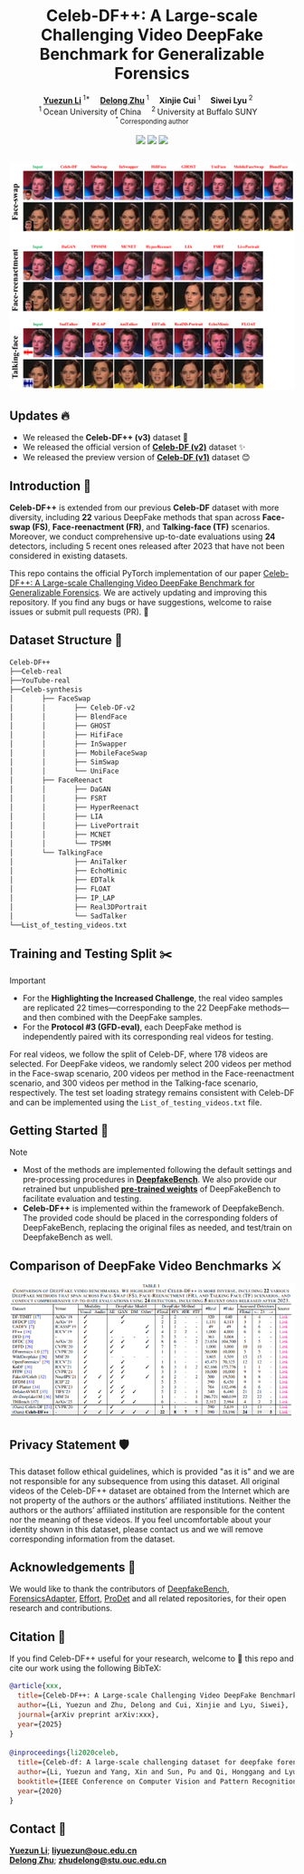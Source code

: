 <h1 align="center">Celeb-DF++: A Large-scale Challenging Video DeepFake Benchmark for Generalizable Forensics</h1>

<div align='center'>
    <a href='https://yuezunli.github.io/' target='_blank'><strong>Yuezun Li</strong></a><sup> 1*</sup>&emsp;
    <a href='https://hisssec.github.io/' target='_blank'><strong>Delong Zhu</strong></a><sup> 1</sup>&emsp;
    <a target='_blank'><strong>Xinjie Cui</strong></a><sup> 1</sup>&emsp;
    <a target='_blank'><strong>Siwei Lyu</strong></a><sup> 2</sup>&emsp;
</div>

<!-- <div align='center'>
    <a target='_blank'><strong>Zhibo Wang</strong></a><sup> 3</sup>&emsp;
    <a target='_blank'><strong>Siwei Lyu</strong></a><sup> 4</sup>&emsp;
</div>-->

<div align='center'>
    <sup>1 </sup>Ocean University of China&emsp; <sup>2 </sup>University at Buffalo SUNY&emsp;
</div>
<div align='center'>
    <small><sup>*</sup> Corresponding author</small>
</div>
<br>

<div align="center">
  <!-- <a href='LICENSE'><img src='https://img.shields.io/badge/license-MIT-yellow'></a> -->
    <a href='https://openaccess.thecvf.com/content_CVPR_2020/papers/Li_Celeb-DF_A_Large-Scale_Challenging_Dataset_for_DeepFake_Forensics_CVPR_2020_paper.pdf'><img src='https://img.shields.io/badge/CVPR-CelebDF-green'></a>
  <a href='https://arxiv.org/pdf/2412.01101'><img src='https://img.shields.io/badge/arXiv-CelebDF++-red'></a>
  <a href='https://github.com/OUC-VAS/Celeb-DF-PP/releases'><img src='https://img.shields.io/badge/Checkpoint-CelebDF++-blue'></a>
  <!--<a href="https://github.com/KwaiVGI/LivePortrait"><img src="https://img.shields.io/github/stars/KwaiVGI/LivePortrait"></a> -->
  <br>

</div>
<br>


<p align="center">
  <img src="figures/vis.png" alt="showcase">
  <br>

</p>

## Updates 🔥 
 - We released the **Celeb-DF++ (v3)** dataset 💪
 - We released the official version of **[Celeb-DF (v2)](https://github.com/yuezunli/celeb-deepfakeforensics)** dataset ✨
 - We released the preview version of **[Celeb-DF (v1)](https://github.com/yuezunli/celeb-deepfakeforensics/blob/master/Celeb-DF-v1/README.md)** dataset 😊


## Introduction 📖
**Celeb-DF++** is extended from our previous **Celeb-DF** dataset with more diversity, including **22** various DeepFake methods that span across **Face-swap (FS)**, **Face-reenactment (FR)**, and **Talking-face (TF)** scenarios. Moreover, we conduct comprehensive up-to-date evaluations using **24** detectors, including 5 recent ones released after 2023 that have not been considered in existing datasets.

This repo contains the official PyTorch implementation of our paper [Celeb-DF++: A Large-scale Challenging Video DeepFake Benchmark for Generalizable Forensics](https://arxiv.org/pdf/2412.01101).
We are actively updating and improving this repository. If you find any bugs or have suggestions, welcome to raise issues or submit pull requests (PR). 💖

## Dataset Structure 📂
```
Celeb-DF++
├──Celeb-real
├──YouTube-real
├──Celeb-synthesis
│       ├── FaceSwap
│       │       ├── Celeb-DF-v2
│       │       ├── BlendFace
│       │       ├── GHOST
│       │       ├── HifiFace
│       │       ├── InSwapper
│       │       ├── MobileFaceSwap
│       │       ├── SimSwap
│       │       └── UniFace
│       ├── FaceReenact
│       │       ├── DaGAN
│       │       ├── FSRT
│       │       ├── HyperReenact
│       │       ├── LIA
│       │       ├── LivePortrait
│       │       ├── MCNET
│       │       └── TPSMM
│       └── TalkingFace
│               ├── AniTalker
│               ├── EchoMimic
│               ├── EDTalk
│               ├── FLOAT
│               ├── IP_LAP
│               ├── Real3DPortrait
│               └── SadTalker
└──List_of_testing_videos.txt
```

## Training and Testing Split ✂️

> [!IMPORTANT]
> - For the **Highlighting the Increased Challenge**, the real video samples are replicated 22 times—corresponding to the 22 DeepFake methods—and then combined with the DeepFake samples.
> - For the **Protocol #3 (GFD-eval)**, each DeepFake method is independently paired with its corresponding real videos for testing.

For real videos, we follow the split of Celeb-DF, where 178 videos are selected. For DeepFake videos, we randomly select 200 videos per method in the Face-swap scenario, 200 videos per method in the Face-reenactment scenario, and 300 videos per method in the Talking-face scenario, respectively. The test set loading strategy remains consistent with Celeb-DF and can be implemented using the `List_of_testing_videos.txt` file.

## Getting Started 🏁
> [!NOTE]
> - Most of the methods are implemented following the default settings and pre-processing procedures in **[DeepfakeBench](https://github.com/SCLBD/DeepfakeBench)**. We also provide our retrained but unpublished **[pre-trained weights](https://github.com/OUC-VAS/Celeb-DF-PP/releases)** of DeepFakeBench to facilitate evaluation and testing.
> - **Celeb-DF++** is implemented within the framework of DeepfakeBench. The provided code should be placed in the corresponding folders of DeepFakeBench, replacing the original files as needed, and test/train on DeepfakeBench as well.

## Comparison of DeepFake Video Benchmarks ⚔️
<p align="center">
  <img src="figures/vs_benchmark.png" alt="showcase">
  <br>

</p>

## Privacy Statement 🛡️

This dataset  follow ethical guidelines, which is provided "as it is" and we are not responsible for any subsequence from using this dataset. All original videos of the Celeb-DF++ dataset are obtained from the Internet which are not property of the authors or the authors’ affiliated institutions. Neither the authors or the authors’ affiliated institution are responsible for the content nor the meaning of these videos. If you feel uncomfortable about your identity shown in this dataset, please contact us and we will remove corresponding information from the dataset.

## Acknowledgements 💐
We would like to thank the contributors of [DeepfakeBench](https://github.com/SCLBD/DeepfakeBench), [ForensicsAdapter](https://github.com/OUC-VAS/ForensicsAdapter), [Effort](https://github.com/YZY-stack/Effort-AIGI-Detection), [ProDet](https://github.com/beautyremain/ProDet) and all related repositories, for their open research and contributions.

## Citation 💖
If you find Celeb-DF++ useful for your research, welcome to 🌟 this repo and cite our work using the following BibTeX:
```bibtex
@article{xxx,
  title={Celeb-DF++: A Large-scale Challenging Video DeepFake Benchmark for Generalizable Forensics},
  author={Li, Yuezun and Zhu, Delong and Cui, Xinjie and Lyu, Siwei},
  journal={arXiv preprint arXiv:xxx},
  year={2025}
}

@inproceedings{li2020celeb,
  title={Celeb-df: A large-scale challenging dataset for deepfake forensics},
  author={Li, Yuezun and Yang, Xin and Sun, Pu and Qi, Honggang and Lyu, Siwei},
  booktitle={IEEE Conference on Computer Vision and Pattern Recognition},
  year={2020}
}
```
## Contact 📧
[**Yuezun Li**](https://yuezunli.github.io/); **liyuezun@ouc.edu.cn**<br>
[**Delong Zhu**](https://hisssec.github.io/); **zhudelong@stu.ouc.edu.cn**
